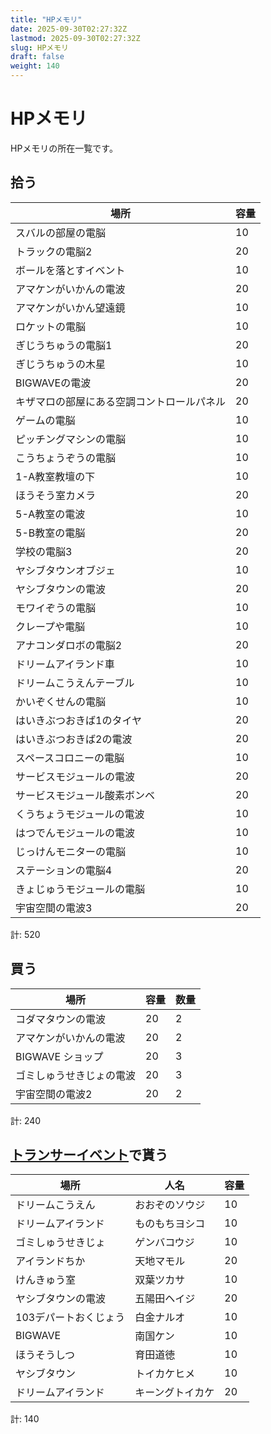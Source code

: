 ```yaml
---
title: "HPメモリ"
date: 2025-09-30T02:27:32Z
lastmod: 2025-09-30T02:27:32Z
slug: HPメモリ
draft: false
weight: 140
---
```


# HPメモリ
HPメモリの所在一覧です。

## 拾う
|場所|容量|
|---|---|
|スバルの部屋の電脳|10|
|トラックの電脳2|20|
|ボールを落とすイベント|10|
|アマケンがいかんの電波|20|
|アマケンがいかん望遠鏡|10|
|ロケットの電脳|10|
|ぎじうちゅうの電脳1|20|
|ぎじうちゅうの木星|10|
|BIGWAVEの電波|20|
|キザマロの部屋にある空調コントロールパネル|20|
|ゲームの電脳|10|
|ピッチングマシンの電脳|10|
|こうちょうぞうの電脳|10|
|1-A教室教壇の下|10|
|ほうそう室カメラ|20|
|5-A教室の電波|10|
|5-B教室の電脳|20|
|学校の電脳3|20|
|ヤシブタウンオブジェ|10|
|ヤシブタウンの電波|20|
|モワイぞうの電脳|10|
|クレープや電脳|10|
|アナコンダロボの電脳2|20|
|ドリームアイランド車|10|
|ドリームこうえんテーブル|10|
|かいぞくせんの電脳|10|
|はいきぶつおきば1のタイヤ|20|
|はいきぶつおきば2の電波|20|
|スペースコロニーの電脳|10|
|サービスモジュールの電波|20|
|サービスモジュール酸素ボンベ|20|
|くうちょうモジュールの電波|10|
|はつでんモジュールの電波|10|
|じっけんモニターの電脳|10|
|ステーションの電脳4|20|
|きょじゅうモジュールの電脳|10|
|宇宙空間の電波3|20|

計: 520

## 買う
|場所|容量|数量|
|---|---|---|
|コダマタウンの電波|20|2|
|アマケンがいかんの電波|20|2|
|BIGWAVE ショップ|20|3|
|ゴミしゅうせきじょの電波|20|3|
|宇宙空間の電波2|20|2|

計: 240

## [トランサーイベント](/docs/トランサーイベント/)で貰う
|場所|人名|容量|
|---|---|---|
|ドリームこうえん|おおぞのソウジ|10|
|ドリームアイランド|ものもちヨシコ|10|
|ゴミしゅうせきじょ|ゲンバコウジ|10|
|アイランドちか|天地マモル|20|
|けんきゅう室|双葉ツカサ|10|
|ヤシブタウンの電波|五陽田ヘイジ|20|
|103デパートおくじょう|白金ナルオ|10|
|BIGWAVE|南国ケン|10|
|ほうそうしつ|育田道徳|10|
|ヤシブタウン|トイカケヒメ|10|
|ドリームアイランド|キーングトイカケ|20|

計: 140